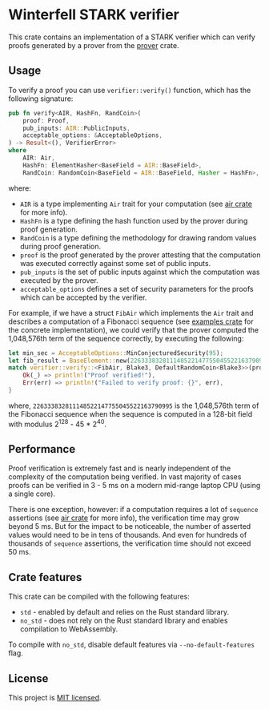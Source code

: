# Winterfell STARK verifier
This crate contains an implementation of a STARK verifier which can verify proofs generated by a prover from the [prover](../prover) crate.

## Usage
To verify a proof you can use `verifier::verify()` function, which has the following signature:
```Rust
pub fn verify<AIR, HashFn, RandCoin>(
    proof: Proof,
    pub_inputs: AIR::PublicInputs,
    acceptable_options: &AcceptableOptions,
) -> Result<(), VerifierError> 
where 
    AIR: Air, 
    HashFn: ElementHasher<BaseField = AIR::BaseField>,
    RandCoin: RandomCoin<BaseField = AIR::BaseField, Hasher = HashFn>,
```
where:

* `AIR` is a type implementing `Air` trait for your computation (see [air crate](../air) for more info).
* `HashFn` is a type defining the hash function used by the prover during proof generation.
* `RandCoin` is a type defining the methodology for drawing random values during proof generation.
* `proof` is the proof generated by the prover attesting that the computation was executed correctly against some set of public inputs.
* `pub_inputs` is the set of public inputs against which the computation was executed by the prover.
* `acceptable_options` defines a set of security parameters for the proofs which can be accepted by the verifier.

For example, if we have a struct `FibAir` which implements the `Air` trait and describes a computation of a Fibonacci sequence (see [examples crate](../examples) for the concrete implementation), we could verify that the prover computed the 1,048,576th term of the sequence correctly, by executing the following:

```Rust
let min_sec = AcceptableOptions::MinConjecturedSecurity(95);
let fib_result = BaseElement::new(226333832811148522147755045522163790995);
match verifier::verify::<FibAir, Blake3, DefaultRandomCoin<Blake3>>(proof, fib_result, &min_sec) {
    Ok(_) => println!("Proof verified!"),
    Err(err) => println!("Failed to verify proof: {}", err),
}
```
where, `226333832811148522147755045522163790995` is the 1,048,576th term of the Fibonacci sequence when the sequence is computed in a 128-bit field with modulus 2<sup>128</sup> - 45 * 2<sup>40</sup>.

## Performance
Proof verification is extremely fast and is nearly independent of the complexity of the computation being verified. In vast majority of cases proofs can be verified in 3 - 5 ms on a modern mid-range laptop CPU (using a single core).

There is one exception, however: if a computation requires a lot of `sequence` assertions (see [air crate](../air) for more info), the verification time may grow beyond 5 ms. But for the impact to be noticeable, the number of asserted values would need to be in tens of thousands. And even for hundreds of thousands of `sequence` assertions, the verification time should not exceed 50 ms.

## Crate features
This crate can be compiled with the following features:

* `std` - enabled by default and relies on the Rust standard library.
* `no_std` - does not rely on the Rust standard library and enables compilation to WebAssembly.

To compile with `no_std`, disable default features via `--no-default-features` flag.

License
-------

This project is [MIT licensed](../LICENSE).
